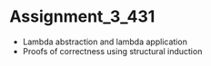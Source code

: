 # Assignment_3_431

 - Lambda abstraction and lambda application
 - Proofs of correctness using structural induction